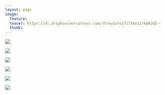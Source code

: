 ```yaml
---
layout: page
image:
  feature:
  teaser: https://dl.dropboxusercontent.com/sh/ea1wtnz7z734o12/AAA26Q-vTyTjDn5Zp_I1lnRWa/luontokuvat/kev%C3%A4t/DS15800-245px.jpg
  thumb:
---
```


[![](https://dl.dropboxusercontent.com/sh/ea1wtnz7z734o12/AAAa0s2fj24DnIxGMSPUUzzQa/luontokuvat/kev%C3%A4t/DS15770-800px.jpg)](https://dl.dropboxusercontent.com/sh/ea1wtnz7z734o12/AAAtvDOneU9DZoiwxG9uEFQ2a/luontokuvat/kev%C3%A4t/DS15770.jpg)

[![](https://dl.dropboxusercontent.com/sh/ea1wtnz7z734o12/AACFfcEo3dTFrcc6PFcDNlXpa/luontokuvat/kev%C3%A4t/DS15779-800px.jpg)](https://dl.dropboxusercontent.com/sh/ea1wtnz7z734o12/AADyr9YMfb5dKPgkXk_a1ZR9a/luontokuvat/kev%C3%A4t/DS15779.jpg)

[![](https://dl.dropboxusercontent.com/sh/ea1wtnz7z734o12/AADZvr2L92dfRlEdij5cniyxa/luontokuvat/kev%C3%A4t/DS15795-800px.jpg)](https://dl.dropboxusercontent.com/sh/ea1wtnz7z734o12/AAAIN9hK-W4gilp79b74qoeCa/luontokuvat/kev%C3%A4t/DS15795.jpg)

[![](https://dl.dropboxusercontent.com/sh/ea1wtnz7z734o12/AADRhVJYgd08g62IEsWOVTS_a/luontokuvat/kev%C3%A4t/DS15802-800px.jpg)](https://dl.dropboxusercontent.com/sh/ea1wtnz7z734o12/AADfXdQVvtS6MRoD36Imgsrwa/luontokuvat/kev%C3%A4t/DS15802.jpg)

[![](https://dl.dropboxusercontent.com/sh/ea1wtnz7z734o12/AACDj1IMxkvLFtfX5tu316REa/luontokuvat/kev%C3%A4t/DS15800-800px.jpg)](https://dl.dropboxusercontent.com/sh/ea1wtnz7z734o12/AACcCYtgbdf86bLsz4KQhHtJa/luontokuvat/kev%C3%A4t/DS15800.jpg)

[![](https://dl.dropboxusercontent.com/sh/ea1wtnz7z734o12/AABFUjIu1Xmnnxj0c2EQCnTxa/luontokuvat/kev%C3%A4t/DS15805-800px.jpg)](https://dl.dropboxusercontent.com/sh/ea1wtnz7z734o12/AACCrf2x8Y5a4tMAT3bfInVIa/luontokuvat/kev%C3%A4t/DS15805.jpg)
